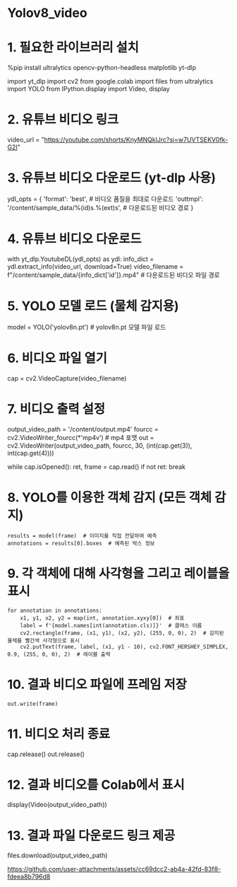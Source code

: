 # Yolov8_video

# 1. 필요한 라이브러리 설치
%pip install ultralytics opencv-python-headless matplotlib yt-dlp

import yt_dlp
import cv2
from google.colab import files
from ultralytics import YOLO
from IPython.display import Video, display

# 2. 유튜브 비디오 링크
video_url = "https://youtube.com/shorts/KnyMNQklJrc?si=w7UVTSEKV0fk-G2I"

# 3. 유튜브 비디오 다운로드 (yt-dlp 사용)
ydl_opts = {
    'format': 'best',  # 비디오 품질을 최대로 다운로드
    'outtmpl': '/content/sample_data/%(id)s.%(ext)s',  # 다운로드된 비디오 경로
}

# 4. 유튜브 비디오 다운로드
with yt_dlp.YoutubeDL(ydl_opts) as ydl:
    info_dict = ydl.extract_info(video_url, download=True)
    video_filename = f"/content/sample_data/{info_dict['id']}.mp4"  # 다운로드된 비디오 파일 경로

# 5. YOLO 모델 로드 (물체 감지용)
model = YOLO('yolov8n.pt')  # yolov8n.pt 모델 파일 로드

# 6. 비디오 파일 열기
cap = cv2.VideoCapture(video_filename)

# 7. 비디오 출력 설정
output_video_path = '/content/output.mp4'
fourcc = cv2.VideoWriter_fourcc(*'mp4v')  # mp4 포맷
out = cv2.VideoWriter(output_video_path, fourcc, 30, (int(cap.get(3)), int(cap.get(4))))

while cap.isOpened():
    ret, frame = cap.read()
    if not ret:
        break

# 8. YOLO를 이용한 객체 감지 (모든 객체 감지)
    results = model(frame)  # 이미지를 직접 전달하여 예측
    annotations = results[0].boxes  # 예측된 박스 정보

# 9. 각 객체에 대해 사각형을 그리고 레이블을 표시
    for annotation in annotations:
        x1, y1, x2, y2 = map(int, annotation.xyxy[0])  # 좌표
        label = f'{model.names[int(annotation.cls)]}'  # 클래스 이름
        cv2.rectangle(frame, (x1, y1), (x2, y2), (255, 0, 0), 2)  # 감지된 물체를 빨간색 사각형으로 표시
        cv2.putText(frame, label, (x1, y1 - 10), cv2.FONT_HERSHEY_SIMPLEX, 0.9, (255, 0, 0), 2)  # 레이블 출력

# 10. 결과 비디오 파일에 프레임 저장
    out.write(frame)

# 11. 비디오 처리 종료
cap.release()
out.release()

# 12. 결과 비디오를 Colab에서 표시
display(Video(output_video_path))

# 13. 결과 파일 다운로드 링크 제공
files.download(output_video_path)


https://github.com/user-attachments/assets/cc69dcc2-ab4a-42fd-83f8-fdeea8b796d8


